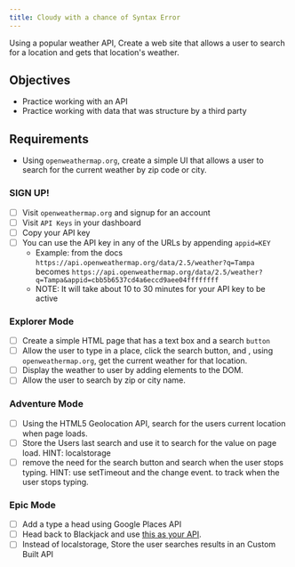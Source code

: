 ```yaml
---
title: Cloudy with a chance of Syntax Error
---
```


Using a popular weather API, Create a web site that allows a user to search for a location and gets that location's weather.

## Objectives

- Practice working with an API
- Practice working with data that was structure by a third party

## Requirements

- Using `openweathermap.org`, create a simple UI that allows a user to search for the current weather by zip code or city.

### SIGN UP!

- [ ] Visit `openweathermap.org` and signup for an account
- [ ] Visit `API Keys` in your dashboard
- [ ] Copy your API key
- [ ] You can use the API key in any of the URLs by appending `appid=KEY`
  - Example: from the docs `https://api.openweathermap.org/data/2.5/weather?q=Tampa` becomes `https://api.openweathermap.org/data/2.5/weather?q=Tampa&appid=cbb5b6537cd4a6eccd9aee04ffffffff`
  - NOTE: It will take about 10 to 30 minutes for your API key to be active

### Explorer Mode

- [ ] Create a simple HTML page that has a text box and a search `button`
- [ ] Allow the user to type in a place, click the search button, and , using `openweathermap.org`, get the current weather for that location.
- [ ] Display the weather to user by adding elements to the DOM.
- [ ] Allow the user to search by zip or city name.

### Adventure Mode

- [ ] Using the HTML5 Geolocation API, search for the users current location when page loads.
- [ ] Store the Users last search and use it to search for the value on page load. HINT: localstorage
- [ ] remove the need for the search button and search when the user stops typing. HINT: use setTimeout and the change event. to track when the user stops typing.

### Epic Mode

- [ ] Add a type a head using Google Places API
- [ ] Head back to Blackjack and use [this as your API](https://deckofcardsapi.com/).
- [ ] Instead of localstorage, Store the user searches results in an Custom Built API
